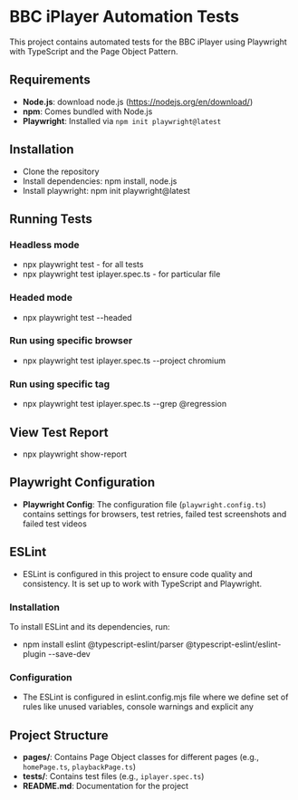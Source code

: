# BBC iPlayer Automation Tests

This project contains automated tests for the BBC iPlayer using Playwright with TypeScript and the Page Object Pattern.

## Requirements

- **Node.js**: download node.js (https://nodejs.org/en/download/)
- **npm**: Comes bundled with Node.js
- **Playwright**: Installed via `npm init playwright@latest`

## Installation

- Clone the repository
- Install dependencies:
    npm install, 
    node.js
- Install playwright:
    npm init playwright@latest

## Running Tests

### Headless mode 
- npx playwright test - for all tests
- npx playwright test iplayer.spec.ts - for particular file
### Headed mode
- npx playwright test --headed

### Run using specific browser
- npx playwright test iplayer.spec.ts --project chromium

### Run using specific tag
- npx playwright test iplayer.spec.ts --grep @regression

## View Test Report
- npx playwright show-report

## Playwright Configuration

- **Playwright Config**: The configuration file (`playwright.config.ts`) contains settings for browsers, test retries, failed test screenshots and failed test videos

## ESLint

- ESLint is configured in this project to ensure code quality and consistency. It is set up to work with TypeScript and Playwright.

### Installation

To install ESLint and its dependencies, run:
- npm install eslint @typescript-eslint/parser @typescript-eslint/eslint-plugin --save-dev

### Configuration

- The ESLint is configured in eslint.config.mjs file where we define set of rules like unused variables, console warnings and explicit any

## Project Structure

- **pages/**: Contains Page Object classes for different pages (e.g., `homePage.ts`, `playbackPage.ts`)
- **tests/**: Contains test files (e.g., `iplayer.spec.ts`)
- **README.md**: Documentation for the project